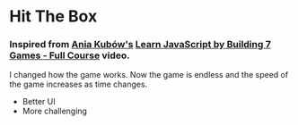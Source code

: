 # Hit The Box
### Inspired from [Ania Kubów's](https://www.youtube.com/channel/UC5DNytAJ6_FISueUfzZCVsw) [Learn JavaScript by Building 7 Games - Full Course](https://www.youtube.com/watch?v=lhNdUVh3qCc) video.

I changed how the game works. Now the game is endless and the speed of the game increases as time changes.

-  Better UI
-  More challenging
